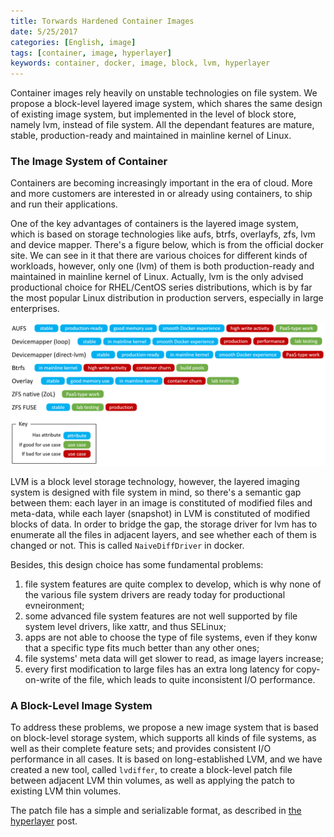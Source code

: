 ```yaml
---
title: Torwards Hardened Container Images
date: 5/25/2017
categories: [English, image]
tags: [container, image, hyperlayer]
keywords: container, docker, image, block, lvm, hyperlayer
---
```


Container images rely heavily on unstable technologies on file system.
We propose a block-level layered image system, which shares the same design 
of existing image system, but implemented in the level of block store,
namely lvm, instead of file system. All the dependant features are mature, 
stable, production-ready and maintained in mainline kernel of Linux.

<!--more-->

### The Image System of Container

Containers are becoming increasingly important in the era of cloud. 
More and more customers are interested in or already using containers, 
to ship and run their applications.

One of the key advantages of containers is the layered image system, 
which is based on storage technologies like aufs, btrfs, overlayfs, 
zfs, lvm and device mapper. There's a figure below, which is from the 
official docker site. We can see in it that there are various choices 
for different kinds of workloads, however, only one (lvm) of them is 
both production-ready and maintained in mainline kernel of Linux. 
Actually, lvm is the only advised productional choice for RHEL/CentOS 
series distributions, which is by far the most popular Linux distribution 
in production servers, especially in large enterprises.

![Storage Drivers](/images/driver-pros-cons.png)

LVM is a block level storage technology, however, the layered imaging 
system is designed with file system in mind, so there's a semantic gap 
between them: each layer in an image is constituted of modified files 
and meta-data, while each layer (snapshot) in LVM is constituted of 
modified blocks of data. In order to bridge the gap, the storage driver 
for lvm has to enumerate all the files in adjacent layers, and see whether 
each of them is changed or not. This is called `NaiveDiffDriver` in docker.

Besides, this design choice has some fundamental problems: 

1. file system features are quite complex to develop, which is why none of
the various file system drivers are ready today for productional evneironment;
2. some advanced file system features are not well supported by file 
system level drivers, like xattr, and thus SELinux; 
3. apps are not able to choose the type of file systems, even if they konw 
that a specific type fits much better than any other ones; 
4. file systems' meta data will get slower to read, as image layers increase; 
5. every first modification to large files has an extra long latency for 
copy-on-write of the file, which leads to quite inconsistent I/O performance.

### A Block-Level Image System

To address these problems,
we propose a new image system that is based on block-level storage system,
which supports all kinds of file systems, as well as their complete feature 
sets; and provides consistent I/O performance in all cases. It is 
based on long-established LVM, and we have created a new tool, called
`lvdiffer`, to create a block-level patch file between adjacent LVM thin 
volumes, as well as applying the patch to existing LVM thin volumes.

The patch file has a simple and serializable format, as described in 
[the hyperlayer](/2017/06/16/hyperlayer/) post.

